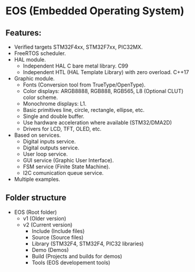 # EOS (Embedded Operating System)

## Features:
* Verified targets STM32F4xx, STM32F7xx, PIC32MX.
* FreeRTOS scheduler.
* HAL module.
  * Independent HAL C bare metal library. C99
  * Independent HTL (HAL Template Library) with zero overload. C++17
* Graphic module.
  * Fonts (Conversion tool from TrueType/OpenType).
  * Color displays: ARGB8888, RGB888, RGB565, L8 (Optional CLUT) color scheme.
  * Monochrome displays: L1.
  * Basic primitives line, circle, rectangle, ellipse, etc.
  * Single and double buffer.
  * Use hardware acceleration where available (STM32/DMA2D)
  * Drivers for LCD, TFT, OLED, etc.
* Based on services.
  * Digital inputs service.
  * Digital outputs service.
  * User loop service.
  * GUI service (Graphic User Interface).
  * FSM service (Finite State Machine).
  * I2C comunication queue service.
* Multiple examples.


## Folder structure 
* EOS (Root folder)
  * v1 (Older version)
  * v2 (Current version)
    * Include (Include files)
	* Source (Source files)
	* Library (STM32F4, STM32F4, PIC32 libraries)
	* Demo (Demos)
	* Build (Projects and builds for demos)
	* Tools (EOS developement tools)